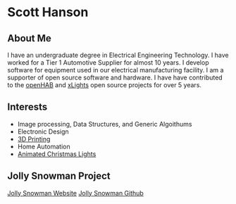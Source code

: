 # Scott Hanson

## About Me
I have an undergraduate degree in Electrical Engineering Technology. I have worked for a Tier 1 Automotive Supplier for almost 10 years. 
I develop software for equipment used in our electrical manufacturing facility. I am a supporter of open source software and hardware. 
I have have contributed to the [openHAB](https://www.openhab.org/) and [xLights](http://xlights.org/) open source projects for over 5 years.

## Interests
- Image processing, Data Structures, and Generic Algoithums
- Electronic Design
- [3D Printing](https://www.thingiverse.com/scooter_seh/designs)
- Home Automation
- [Animated Christmas Lights](http://scottnation.com/)

## Jolly Snowman Project

[Jolly Snowman Website](https://computergeek1507.github.io/GVSU-CIS641-Jolly-Snowman)
[Jolly Snowman Github](https://github.com/computergeek1507/GVSU-CIS641-Jolly-Snowman)
